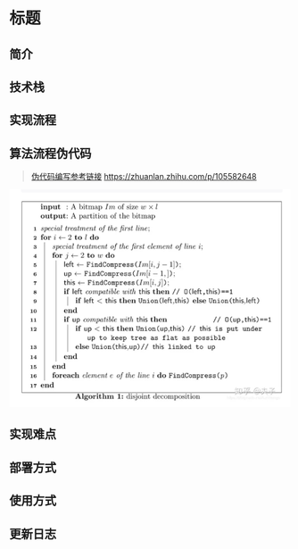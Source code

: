 <!-- 前端、后端、C++算法三部分开发者在各自文件夹中编写此技术文档,文档中实现流程尽可能详细 -->

# 标题


## 简介


## 技术栈


## 实现流程


## 算法流程伪代码
 >[伪代码编写参考链接](https://zhuanlan.zhihu.com/p/105582648) https://zhuanlan.zhihu.com/p/105582648

![伪代码格式要求](../picture/coding.png)


## 实现难点


## 部署方式


## 使用方式


## 更新日志